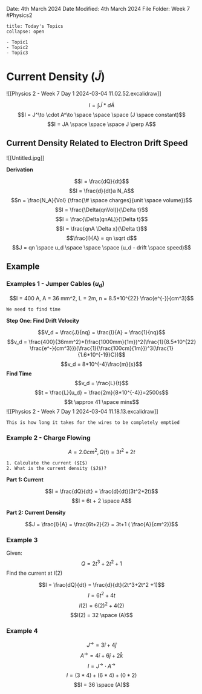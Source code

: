 Date: 4th March 2024
Date Modified: 4th March 2024
File Folder: Week 7
#Physics2

```ad-abstract
title: Today's Topics
collapse: open

- Topic1
- Topic2
- Topic3

```

# Current Density ($\bar J$)

![[Physics 2 - Week 7 Day 1 2024-03-04 11.02.52.excalidraw]]

$$I = \int \bar J *d\bar A$$
$$I = J^\to \cdot A^\to \space \space \space (J \space constant)$$
$$I = JA \space \space \space J \perp A$$

## Current Density Related to Electron Drift Speed

![[Untitled.jpg]]

**Derivation**

$$I = \frac{dQ}{dt}$$
$$I = \frac{d}{dt}a N_A$$
$$n = \frac{N_A}{Vol} (\frac{\# \space charges}{unit \space volume})$$
$$I = \frac{\Delta(qnVol)}{\Delta t}$$
$$I = \frac{\Delta(qnAL)}{\Delta t}$$
$$I = \frac{qnA \Delta x}{\Delta t}$$
$$\frac{I}{A} = qn \sqrt d$$
$$J = qn \space u_d \space \space \space (u_d - drift \space speed)$$

## Example

### Examples 1 - Jumper Cables ($u_d$)

$$I = 400 A, A = 36 mm^2, L = 2m, n = 8.5*10^{22} \frac{e^{-}}{cm^3}$$
```ad-note
We need to find time
```

**Step One: Find Drift Velocity**

$$V_d = \frac{J}{nq} = \frac{I}{A} = \frac{1}{nq}$$
$$v_d = \frac{400}{36mm^2}*(\frac{1000mm}{1m})^2(\frac{1}{8.5*10^{22} \frac{e^-}{cm^3}})(\frac{1}{\frac{100cm}{1m}})^3(\frac{1}{1.6*10^{-19}C})$$
$$v_d = 8*10^{-4}\frac{m}{s}$$
**Find Time**
$$v_d = \frac{L}{t}$$
$$t = \frac{L}{u_d} = \frac{2m}{8*10^{-4}}=2500s$$
$$t \approx 41 \space mins$$
![[Physics 2 - Week 7 Day 1 2024-03-04 11.18.13.excalidraw]]

```ad-warning
This is how long it takes for the wires to be completely emptied
```

### Example 2 - Charge Flowing

$$A = 2.0 cm^2, Q(t) = 3t^2+2t$$
```ad-question
1. Calculate the current ($I$)
2. What is the current density ($J$)?
```

**Part 1: Current**

$$I = \frac{dQ}{dt} = \frac{d}{dt}(3t^2+2t)$$
$$I = 6t + 2 \space A$$

**Part 2: Current Density**

$$J = \frac{I}{A} = \frac{6t+2}{2} = 3t+1 ( \frac{A}{cm^2})$$

### Example 3
Given:
$$Q = 2t^3 +2t^2 + 1$$
Find the current at $I(2)$

$$I = \frac{dQ}{dt} = \frac{d}{dt}(2t^3+2t^2 +1)$$
$$I = 6t^2 + 4t$$
$$I(2) = 6(2)^2+4(2)$$
$$I(2) = 32 \space (A)$$

### Example 4

$$J^\to = 3 \hat i + 4 \hat j$$
$$A^\to = 4 \hat i + 6 \hat j + 2 \hat k$$
$$I = J^\to \cdot A^\to $$
$$I = (3*4)+(6*4)+(0*2)$$
$$I = 36 \space (A)$$







